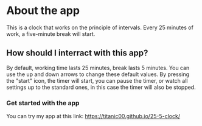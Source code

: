 # About the app

This is a clock that works on the principle of intervals. Every 25 minutes of work, a five-minute break will start.

## How should I interract with this app?

By default, working time lasts 25 minutes, break lasts 5 minutes. You can use the up and down arrows to change these default values.
By pressing the "start" icon, the timer will start, you can pause the timer, or watch all settings up to the standard ones, in this case the timer will also be stopped.

### Get started with the app

You can try my app at this link: https://titanic00.github.io/25-5-clock/